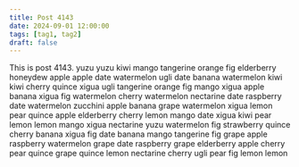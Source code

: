 ```yaml
---
title: Post 4143
date: 2024-09-01 12:00:00
tags: [tag1, tag2]
draft: false
---
```

This is post 4143.
yuzu
yuzu
kiwi
mango
tangerine
orange
fig
elderberry
honeydew
apple
apple
date
watermelon
ugli
date
banana
watermelon
kiwi
kiwi
cherry
quince
xigua
ugli
tangerine
orange
fig
mango
xigua
apple
banana
xigua
fig
watermelon
cherry
watermelon
nectarine
date
raspberry
date
watermelon
zucchini
apple
banana
grape
watermelon
xigua
lemon
pear
quince
apple
elderberry
cherry
lemon
mango
date
xigua
kiwi
pear
lemon
lemon
mango
xigua
nectarine
yuzu
watermelon
fig
strawberry
quince
cherry
banana
xigua
fig
date
banana
mango
tangerine
fig
grape
apple
raspberry
watermelon
grape
date
raspberry
grape
elderberry
apple
cherry
pear
quince
grape
quince
lemon
nectarine
cherry
ugli
pear
fig
lemon
lemon
